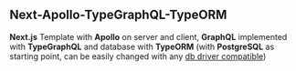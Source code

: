 ## Next-Apollo-TypeGraphQL-TypeORM

**Next.js** Template with **Apollo** on server and client, **GraphQL** implemented with **TypeGraphQL** and database with **TypeORM** (with **PostgreSQL** as starting point, can be easily changed with any [db driver compatible](https://github.com/typeorm/typeorm#installation))
